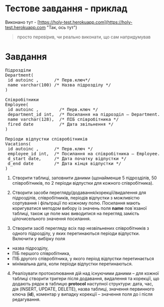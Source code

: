 Тестове завдання - приклад
=============
Виконано тут - [https://holy-test.herokuapp.com](https://holy-test.herokuapp.com "Так, ось тут")
>просто перевірив, чи реально виконати, що сам напридумував

Завдання
=============
<pre>
Підрозділи
Department(
 id autoinc ,      /* Перв.ключ*/
 name varchar(100) /* Назва підрозділу */
)

Співробітники
Employee(
 id autoinc ,        /* Перв.ключ */
 department_id int,  /* Посилання на підрозділ – Department.id */
 name varchar(128),  /* ПІБ співробітника */
 fired date          /* Дата звільнення */
)

Періоди відпустки співробітників
Vacations(
 id autoinc ,      /* Перв.ключ */
 employee_id int,  /* Посилання на співробітника – Employee.id */
 d_start date,     /* Дата початку відпустки */
 d_end date        /* Дата кінця відпустки */
)
</pre>

1) Створити таблиці, заповнити даними (щонайменше 5 підрозділів, 50 співробітників, по 2 періоди відпустки для кожного співробітника).

2) Створити засоби перегляду/додавання/корекції/видалення для підрозділів, співробітників, періодів відпустки з можливістю сортування і фільтрації по кожному полю. Посилання мають коригуватися методом вибору із значень поля __name__ пов`язаної таблиці, також це поле має виводитися на перегляд замість цілочисельного значення посилання.

3) Створити засіб перегляду всіх пар незвільнених співробітників з одного підрозділу, у яких перетинаються періоди відпустки. Включити у вибірку поля 
- назва підрозділу,
- ПІБ першого співробітника, 
- ПІБ другого співробітника, у якого період відпустки перетинається 
- мінімальна дата, коли періоди відпустки перетинаються.

4) Реалізувати протоколювання дій над існуючими даними – для кожної таблиці створити тригери після додавання, видалення та корекції, що додають рядок в таблицю __protocol__ наступної структури: дата, час, дія (INSERT, UPDATE, DELETE), назва таблиці, значення первинного ключа (__id__), коментар у випадку корекції – значення поля до і після редагування.
